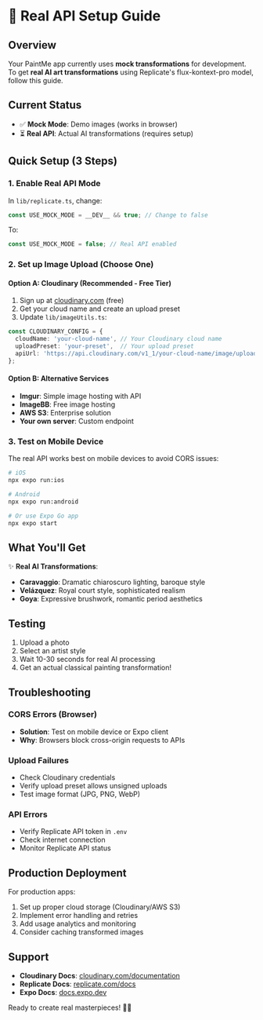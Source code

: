# 🎨 Real API Setup Guide

## Overview

Your PaintMe app currently uses **mock transformations** for development. To get **real AI art transformations** using Replicate's flux-kontext-pro model, follow this guide.

## Current Status

- ✅ **Mock Mode**: Demo images (works in browser)
- ⏳ **Real API**: Actual AI transformations (requires setup)

## Quick Setup (3 Steps)

### 1. Enable Real API Mode

In `lib/replicate.ts`, change:
```typescript
const USE_MOCK_MODE = __DEV__ && true; // Change to false
```

To:
```typescript
const USE_MOCK_MODE = false; // Real API enabled
```

### 2. Set up Image Upload (Choose One)

#### Option A: Cloudinary (Recommended - Free Tier)

1. Sign up at [cloudinary.com](https://cloudinary.com) (free)
2. Get your cloud name and create an upload preset
3. Update `lib/imageUtils.ts`:

```typescript
const CLOUDINARY_CONFIG = {
  cloudName: 'your-cloud-name', // Your Cloudinary cloud name
  uploadPreset: 'your-preset',  // Your upload preset
  apiUrl: 'https://api.cloudinary.com/v1_1/your-cloud-name/image/upload'
};
```

#### Option B: Alternative Services
- **Imgur**: Simple image hosting with API
- **ImageBB**: Free image hosting
- **AWS S3**: Enterprise solution
- **Your own server**: Custom endpoint

### 3. Test on Mobile Device

The real API works best on mobile devices to avoid CORS issues:

```bash
# iOS
npx expo run:ios

# Android  
npx expo run:android

# Or use Expo Go app
npx expo start
```

## What You'll Get

✨ **Real AI Transformations**:
- **Caravaggio**: Dramatic chiaroscuro lighting, baroque style
- **Velázquez**: Royal court style, sophisticated realism  
- **Goya**: Expressive brushwork, romantic period aesthetics

## Testing

1. Upload a photo
2. Select an artist style
3. Wait 10-30 seconds for real AI processing
4. Get an actual classical painting transformation!

## Troubleshooting

### CORS Errors (Browser)
- **Solution**: Test on mobile device or Expo client
- **Why**: Browsers block cross-origin requests to APIs

### Upload Failures
- Check Cloudinary credentials
- Verify upload preset allows unsigned uploads
- Test image format (JPG, PNG, WebP)

### API Errors
- Verify Replicate API token in `.env`
- Check internet connection
- Monitor Replicate API status

## Production Deployment

For production apps:
1. Set up proper cloud storage (Cloudinary/AWS S3)
2. Implement error handling and retries
3. Add usage analytics and monitoring
4. Consider caching transformed images

## Support

- **Cloudinary Docs**: [cloudinary.com/documentation](https://cloudinary.com/documentation)
- **Replicate Docs**: [replicate.com/docs](https://replicate.com/docs)
- **Expo Docs**: [docs.expo.dev](https://docs.expo.dev)

Ready to create real masterpieces! 🎨✨ 